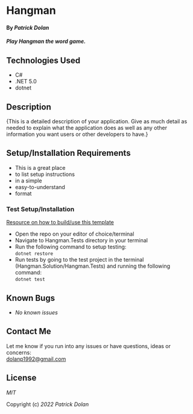 # Hangman

#### By _**Patrick Dolan**_

#### _Play Hangman the word game._

<!-- ## Github Pages Link

[TITLE HERE Github Pages](GitHub Pages link here) -->

## Technologies Used

* C#
* .NET 5.0
* dotnet

## Description

{This is a detailed description of your application. Give as much detail as needed to explain what the application does as well as any other information you want users or other developers to have.}

## Setup/Installation Requirements

* This is a great place
* to list setup instructions
* in a simple
* easy-to-understand
* format

### Test Setup/Installation
[Resource on how to build/use this template](https://www.learnhowtoprogram.com/c-and-net-part-time/test-driven-development-with-c/mstest-configuration-quick-reference)

* Open the repo on your editor of choice/terminal
* Navigate to Hangman.Tests directory in your terminal
* Run the following command to setup testing:  
<code>dotnet restore</code>
* Run tests by going to the test project in the terminal (Hangman.Solution/Hangman.Tests) and running the following command:  
<code>dotnet test</code>  

## Known Bugs

* _No known issues_

## Contact Me

Let me know if you run into any issues or have questions, ideas or concerns:  
dolanp1992@gmail.com

## License

_MIT_

Copyright (c) _2022_ _Patrick Dolan_